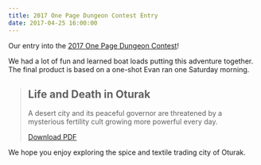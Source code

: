 ```yaml
---
title: 2017 One Page Dungeon Contest Entry
date: 2017-04-25 16:00:00
---
```


Our entry into the [2017 One Page Dungeon Contest](https://www.dungeoncontest.com/)! 

We had a lot of fun and learned boat loads putting this adventure together. The final product is based on a one-shot Evan ran one Saturday morning.

> ## Life and Death in Oturak
> 
> A desert city and its peaceful governor are threatened by a mysterious fertility cult growing more powerful every day.
>
> <a href="{{ site.url }}/download/adventures/life-and-death-in-oturak.pdf" class="pa3 tc ba dib br2 bg-white">Download PDF</a>

We hope you enjoy exploring the spice and textile trading city of Oturak.
